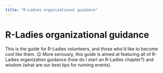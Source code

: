 ```yaml
---
title: "R-Ladies organizational guidance"
---
```

  
# R-Ladies organizational guidance
  
This is the guide for R-Ladies volunteers, and those who'd like to become cool like them. :wink:
More seriously, this guide is aimed at featuring all of R-Ladies organization guidance (how do I start an R-Ladies chapter?) and wisdom (what are our best tips for running events).

